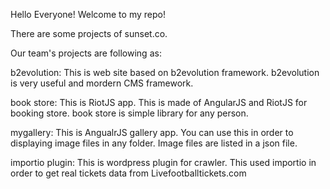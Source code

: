 Hello Everyone!
Welcome to my repo!

There are some projects of sunset.co.

Our team's projects are following as:

b2evolution: This is web site based on b2evolution framework.
		b2evolution is very useful and mordern CMS framework.

book store: This is RiotJS app.
		This is made of AngularJS and RiotJS for booking store.
		book store is simple library for any person.

mygallery: This is AngualrJS gallery app.
		You can use this in order to displaying image files in any folder.
		Image files are listed in a json file.

importio plugin:
		This is wordpress plugin for crawler.
		This used importio in order to get real tickets data from Livefootballtickets.com